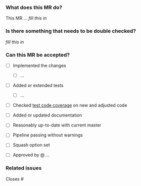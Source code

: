 ### What does this MR do?
<!-- Explain _how_ you achieved the proposal of the task. -->
This MR ... _fill this in_


### Is there something that needs to be double checked?
<!-- Is there something a reviewer should look out for _especially_? -->
_fill this in_


### Can this MR be accepted?
- [ ] Implemented the changes
   - [ ] ...
- [ ] Added or extended tests
   - [ ] ...
- [ ] Checked [test code coverage](README.md#evaluating-test-code-coverage) on new and adjusted code
- [ ] Added or updated documentation
- [ ] Reasonably up-to-date with current master
- [ ] Pipeline passing without warnings
- [ ] Squash option set <!-- unless there's a good reason not to squash -->
- [ ] Approved by @ ... <!-- Add reviewer(s) here once no longer WIP -->


### Related issues
Closes #
<!-- For automatic closing, you can add commas between issue numbers-->
